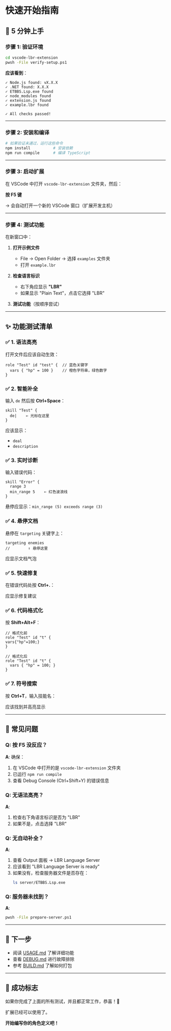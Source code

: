 # 快速开始指南

## 🚀 5 分钟上手

### 步骤 1: 验证环境

```bash
cd vscode-lbr-extension
pwsh -File verify-setup.ps1
```

**应该看到**：
```
✓ Node.js found: vX.X.X
✓ .NET found: X.X.X
✓ ETBBS.Lsp.exe found
✓ node_modules found
✓ extension.js found
✓ example.lbr found

✓ All checks passed!
```

---

### 步骤 2: 安装和编译

```bash
# 如果验证未通过，运行这些命令
npm install          # 安装依赖
npm run compile      # 编译 TypeScript
```

---

### 步骤 3: 启动扩展

在 VSCode 中打开 `vscode-lbr-extension` 文件夹，然后：

**按 F5 键**

→ 会自动打开一个新的 VSCode 窗口（扩展开发主机）

---

### 步骤 4: 测试功能

在新窗口中：

1. **打开示例文件**
   - File → Open Folder → 选择 `examples` 文件夹
   - 打开 `example.lbr`

2. **检查语言标识**
   - 右下角应显示 **"LBR"**
   - 如果显示 "Plain Text"，点击它选择 "LBR"

3. **测试功能**（按顺序尝试）

---

## ✨ 功能测试清单

### ✅ 1. 语法高亮

打开文件后应该自动生效：

```lbr
role "Test" id "test" {  // 蓝色关键字
  vars { "hp" = 100 }    // 橙色字符串，绿色数字
}
```

### ✅ 2. 智能补全

输入 `de` 然后按 **Ctrl+Space**：

```lbr
skill "Test" {
  de|    ← 光标在这里
}
```

应该显示：
- `deal`
- `description`

### ✅ 3. 实时诊断

输入错误代码：

```lbr
skill "Error" {
  range 3
  min_range 5    ← 红色波浪线
}
```

悬停应显示：`min_range (5) exceeds range (3)`

### ✅ 4. 悬停文档

悬停在 `targeting` 关键字上：

```lbr
targeting enemies
//        ↑ 悬停这里
```

应显示文档气泡

### ✅ 5. 快速修复

在错误代码处按 **Ctrl+.**：

应显示修复建议

### ✅ 6. 代码格式化

按 **Shift+Alt+F**：

```lbr
// 格式化前
role "Test" id "t" {
vars{"hp"=100;}
}

// 格式化后
role "Test" id "t" {
  vars { "hp" = 100; }
}
```

### ✅ 7. 符号搜索

按 **Ctrl+T**，输入技能名：

应该找到并高亮显示

---

## 🎯 常见问题

### Q: 按 F5 没反应？

**A**: 确保：
1. 在 VSCode 中打开的是 `vscode-lbr-extension` 文件夹
2. 已运行 `npm run compile`
3. 查看 Debug Console (Ctrl+Shift+Y) 的错误信息

### Q: 无语法高亮？

**A**:
1. 检查右下角语言标识是否为 "LBR"
2. 如果不是，点击选择 "LBR"

### Q: 无自动补全？

**A**:
1. 查看 Output 面板 → LBR Language Server
2. 应该看到 "LBR Language Server is ready"
3. 如果没有，检查服务器文件是否存在：
   ```bash
   ls server/ETBBS.Lsp.exe
   ```

### Q: 服务器未找到？

**A**:
```bash
pwsh -File prepare-server.ps1
```

---

## 📖 下一步

- 阅读 [USAGE.md](USAGE.md) 了解详细功能
- 查看 [DEBUG.md](../DEBUG.md) 进行故障排除
- 参考 [BUILD.md](BUILD.md) 了解如何打包

---

## 🏁 成功标志

如果你完成了上面的所有测试，并且都正常工作，恭喜！🎉

扩展已经可以使用了。

**开始编写你的角色定义吧！**
